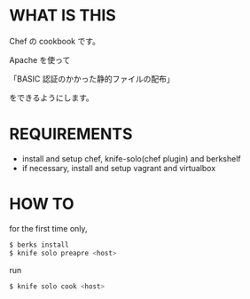 # WHAT IS THIS

Chef の cookbook です。

Apache を使って

「BASIC 認証のかかった静的ファイルの配布」

をできるようにします。

# REQUIREMENTS

* install and setup chef, knife-solo(chef plugin) and berkshelf
* if necessary, install and setup vagrant and virtualbox

# HOW TO

for the first time only,

```sh
$ berks install
$ knife solo preapre <host>
```

run

```sh
$ knife solo cook <host>
```
